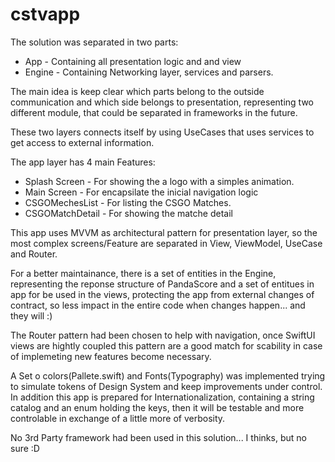# cstvapp

The solution was separated in two parts:

- App - Containing all presentation logic and and view
- Engine - Containing Networking layer, services and parsers.

The main idea is keep clear which parts belong to the outside communication and which side belongs to presentation, representing two different module, that could be separated in frameworks in the future.

These two layers connects itself by using UseCases that uses services to get access to external information. 

The app layer has 4 main Features:

- Splash Screen - For showing the a logo with a simples animation.
- Main Screen - For encapsilate the inicial navigation logic
- CSGOMechesList - For listing the CSGO Matches.
- CSGOMatchDetail - For showing the matche detail

This app uses MVVM as architectural pattern for presentation layer, so the most complex screens/Feature are separated in View, ViewModel, UseCase and Router.

For a better maintainance, there is a set of entities in the Engine, representing the reponse structure of PandaScore and a set of entitues in app for be used in the views, protecting the app from external changes of contract, so less impact in the entire code when changes happen... and they will :) 

The Router pattern had been chosen to help with navigation, once SwiftUI views are hightly coupled this pattern are a good match for scability in case of implemeting new features become necessary.

A Set o colors(Pallete.swift) and Fonts(Typography) was implemented trying to simulate tokens of Design System and keep improvements under control. In addition this app is prepared for Internationalization, containing a string catalog and an enum holding the keys, then it will be testable and more controlable in exchange of a little more of verbosity.

No 3rd Party framework had been used in this solution... I thinks, but no sure :D 


